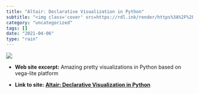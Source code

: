 ```yaml
---
title: "Altair: Declarative Visualization in Python"
subtitle: "<img class='cover' src=https://rdl.ink/render/https%3A%2F%2Faltair-viz.github.io%2Findex.html>"
category: "uncategorized"
tags: []
date: "2021-04-06"
type: "rain"
---
```

<img class="cover" src=https://rdl.ink/render/https%3A%2F%2Faltair-viz.github.io%2Findex.html>



* **Web site excerpt:** Amazing pretty visualizations in Python based on vega-lite platform

* **Link to site:** **[Altair: Declarative Visualization in Python](https://altair-viz.github.io/index.html)**
